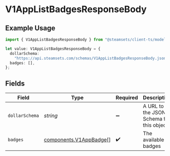 # V1AppListBadgesResponseBody

## Example Usage

```typescript
import { V1AppListBadgesResponseBody } from "@steamsets/client-ts/models/components";

let value: V1AppListBadgesResponseBody = {
  dollarSchema:
    "https://api.steamsets.com/schemas/V1AppListBadgesResponseBody.json",
  badges: [],
};
```

## Fields

| Field                                                              | Type                                                               | Required                                                           | Description                                                        | Example                                                            |
| ------------------------------------------------------------------ | ------------------------------------------------------------------ | ------------------------------------------------------------------ | ------------------------------------------------------------------ | ------------------------------------------------------------------ |
| `dollarSchema`                                                     | *string*                                                           | :heavy_minus_sign:                                                 | A URL to the JSON Schema for this object.                          | https://api.steamsets.com/schemas/V1AppListBadgesResponseBody.json |
| `badges`                                                           | [components.V1AppBadge](../../models/components/v1appbadge.md)[]   | :heavy_check_mark:                                                 | The available badges                                               |                                                                    |